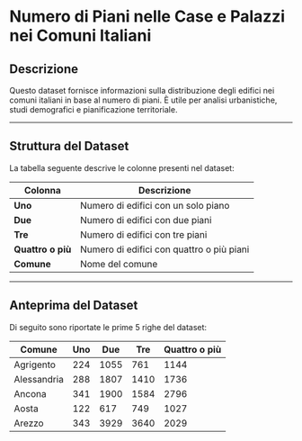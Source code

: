 # **Numero di Piani nelle Case e Palazzi nei Comuni Italiani**  

## **Descrizione**  
Questo dataset fornisce informazioni sulla distribuzione degli edifici nei comuni italiani in base al numero di piani. È utile per analisi urbanistiche, studi demografici e pianificazione territoriale.  

---

## **Struttura del Dataset**  
La tabella seguente descrive le colonne presenti nel dataset:  

| **Colonna**      | **Descrizione** |
|-----------------|----------------|
| **Uno**         | Numero di edifici con un solo piano |
| **Due**         | Numero di edifici con due piani |
| **Tre**         | Numero di edifici con tre piani |
| **Quattro o più** | Numero di edifici con quattro o più piani |
| **Comune**      | Nome del comune |

---

## **Anteprima del Dataset**  
Di seguito sono riportate le prime 5 righe del dataset:  

| Comune     | Uno  | Due  | Tre  | Quattro o più |
|-----------|------|------|------|--------------|
| Agrigento | 224  | 1055 | 761  | 1144         |
| Alessandria | 288  | 1807 | 1410 | 1736         |
| Ancona    | 341  | 1900 | 1584 | 2796         |
| Aosta     | 122  | 617  | 749  | 1027         |
| Arezzo    | 343  | 3929 | 3640 | 2029         |